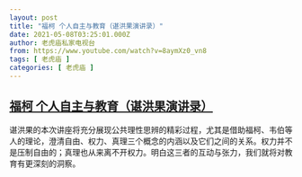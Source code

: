 ```yaml
---
layout: post
title: "福柯 个人自主与教育（谌洪果演讲录）"
date: 2021-05-08T03:25:01.000Z
author: 老虎庙私家电视台
from: https://www.youtube.com/watch?v=8aymXz0_vn8
tags: [ 老虎庙 ]
categories: [ 老虎庙 ]
---
```

<!--1620444301000-->
[福柯 个人自主与教育（谌洪果演讲录）](https://www.youtube.com/watch?v=8aymXz0_vn8)
------

<div>
谌洪果的本次讲座将充分展现公共理性思辨的精彩过程，尤其是借助福柯、韦伯等人的理论，澄清自由、权力、真理三个概念的内涵以及它们之间的关系。权力并不是压制自由的；真理也从来离不开权力。明白这三者的互动与张力，我们就将对教育有更深刻的洞察。
</div>
